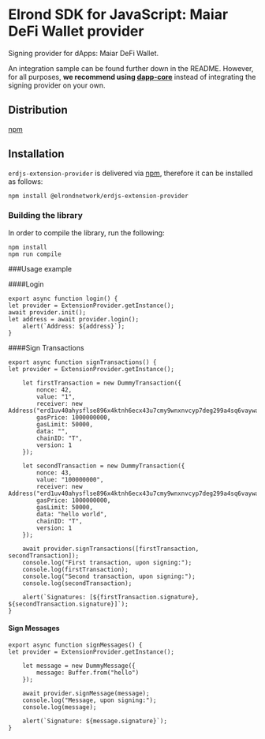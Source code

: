 # Elrond SDK for JavaScript: Maiar DeFi Wallet provider

Signing provider for dApps: Maiar DeFi Wallet. 

An integration sample can be found further down in the README. However, for all purposes, **we recommend using [dapp-core](https://github.com/ElrondNetwork/dapp-core)** instead of integrating the signing provider on your own.

## Distribution

[npm](https://www.npmjs.com/package/@elrondnetwork/erdjs-extension-provider)

## Installation

`erdjs-extension-provider` is delivered via [npm](https://www.npmjs.com/package/@elrondnetwork/erdjs-extension-provider), therefore it can be installed as follows:

```
npm install @elrondnetwork/erdjs-extension-provider
```

### Building the library

In order to compile the library, run the following:

```
npm install
npm run compile
```

###Usage example

####Login
```
export async function login() {
let provider = ExtensionProvider.getInstance();
await provider.init();
let address = await provider.login();
    alert(`Address: ${address}`);
}
```

####Sign Transactions

```
export async function signTransactions() {
let provider = ExtensionProvider.getInstance();

    let firstTransaction = new DummyTransaction({
        nonce: 42,
        value: "1",
        receiver: new Address("erd1uv40ahysflse896x4ktnh6ecx43u7cmy9wnxnvcyp7deg299a4sq6vaywa"),
        gasPrice: 1000000000,
        gasLimit: 50000,
        data: "",
        chainID: "T",
        version: 1
    });

    let secondTransaction = new DummyTransaction({
        nonce: 43,
        value: "100000000",
        receiver: new Address("erd1uv40ahysflse896x4ktnh6ecx43u7cmy9wnxnvcyp7deg299a4sq6vaywa"),
        gasPrice: 1000000000,
        gasLimit: 50000,
        data: "hello world",
        chainID: "T",
        version: 1
    });

    await provider.signTransactions([firstTransaction, secondTransaction]);
    console.log("First transaction, upon signing:");
    console.log(firstTransaction);
    console.log("Second transaction, upon signing:");
    console.log(secondTransaction);

    alert(`Signatures: [${firstTransaction.signature}, ${secondTransaction.signature}]`);
}
```

#### Sign Messages

```
export async function signMessages() {
let provider = ExtensionProvider.getInstance();

    let message = new DummyMessage({
        message: Buffer.from("hello")
    });

    await provider.signMessage(message);
    console.log("Message, upon signing:");
    console.log(message);

    alert(`Signature: ${message.signature}`);
}
```